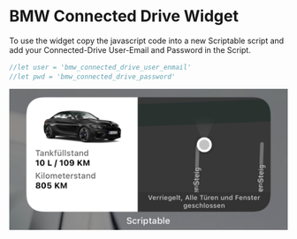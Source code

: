 # BMW Connected Drive Widget
To use the widget copy the javascript code into a new Scriptable script and add your Connected-Drive User-Email and Password in the Script.

```javascript
//let user = 'bmw_connected_drive_user_enmail'
//let pwd = 'bmw_connected_drive_password'
```

![Widget Screenshot](https://raw.githubusercontent.com/leonschlote/bmw_cd_widget/main/IMG_3836.jpg)
